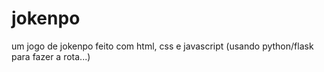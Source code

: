 # jokenpo
um jogo de jokenpo feito com html, css e javascript (usando python/flask para fazer a rota...)
